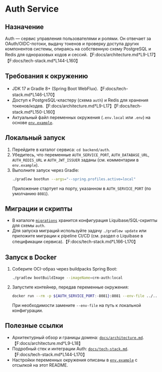 # Auth Service

## Назначение
Auth — сервис управления пользователями и ролями. Он отвечает за OAuth/OIDC-потоки, выдачу токенов и проверку доступа других компонентов системы, опираясь на собственную схему PostgreSQL и Redis для одноразовых кодов и сессий.【F:docs/architecture.md†L9-L17】【F:docs/tech-stack.md†L144-L160】

## Требования к окружению
- JDK 17 и Gradle 8+ (Spring Boot WebFlux).【F:docs/tech-stack.md†L146-L170】
- Доступ к PostgreSQL-кластеру (схема `auth`) и Redis для хранения токенов/кодев.【F:docs/architecture.md†L9-L17】【F:docs/tech-stack.md†L150-L160】
- Актуальный файл переменных окружения (`.env.local` или `.env`) на основе [`env.example`](../../env.example).

## Локальный запуск
1. Перейдите в каталог сервиса: `cd backend/auth`.
2. Убедитесь, что переменные `AUTH_SERVICE_PORT`, `AUTH_DATABASE_URL`, `AUTH_REDIS_URL` и `AUTH_JWT_ISSUER` заданы (см. комментарии в `env.example`).
3. Выполните запуск через Gradle:
   ```bash
   ./gradlew bootRun --args="--spring.profiles.active=local"
   ```
   Приложение стартует на порту, указанном в `AUTH_SERVICE_PORT` (по умолчанию `8081`).

## Миграции и скрипты
- В каталоге [`migrations`](migrations/) хранится конфигурация Liquibase/SQL-скрипты для схемы `auth`.
- Для запуска миграций используйте задачу `./gradlew update` или приложите миграции к pipeline CI/CD (см. раздел о Liquibase в спецификации сервиса).【F:docs/tech-stack.md†L166-L170】

## Запуск в Docker
1. Соберите OCI-образ через buildpacks Spring Boot:
   ```bash
   ./gradlew bootBuildImage --imageName=crm-auth:local
   ```
2. Запустите контейнер, передав переменные окружения:
   ```bash
   docker run --rm -p ${AUTH_SERVICE_PORT:-8081}:8081 --env-file ../../env.example crm-auth:local
   ```
   При необходимости замените `--env-file` на путь к локальной конфигурации.

## Полезные ссылки
- Архитектурный обзор и границы домена: [`docs/architecture.md`](../../docs/architecture.md).【F:docs/architecture.md†L9-L18】
- Подробный стек и интеграции Auth: [`docs/tech-stack.md`](../../docs/tech-stack.md#auth).【F:docs/tech-stack.md†L144-L170】
- Настройки переменных окружения описаны в [`env.example`](../../env.example) с отсылкой на этот README.
